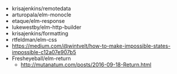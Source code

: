 - krisajenkins/remotedata
- arturopala/elm-monocle
- etaque/elm-response
- lukewestby/elm-http-builder
- krisajenkins/formatting
- rtfeldman/elm-css
- https://medium.com/@wintvelt/how-to-make-impossible-states-impossible-c12a07e907b5
- Fresheyeball/elm-return
  - http://mutanatum.com/posts/2016-09-18-Return.html
